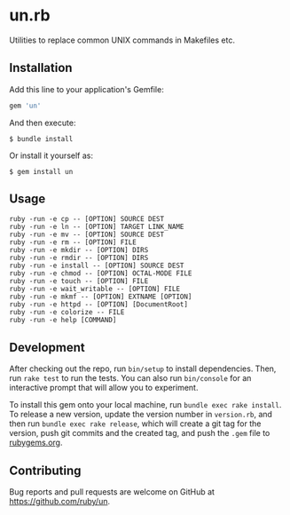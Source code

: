 # un.rb

Utilities to replace common UNIX commands in Makefiles etc.

## Installation

Add this line to your application's Gemfile:

```ruby
gem 'un'
```

And then execute:

    $ bundle install

Or install it yourself as:

    $ gem install un

## Usage

```
ruby -run -e cp -- [OPTION] SOURCE DEST
ruby -run -e ln -- [OPTION] TARGET LINK_NAME
ruby -run -e mv -- [OPTION] SOURCE DEST
ruby -run -e rm -- [OPTION] FILE
ruby -run -e mkdir -- [OPTION] DIRS
ruby -run -e rmdir -- [OPTION] DIRS
ruby -run -e install -- [OPTION] SOURCE DEST
ruby -run -e chmod -- [OPTION] OCTAL-MODE FILE
ruby -run -e touch -- [OPTION] FILE
ruby -run -e wait_writable -- [OPTION] FILE
ruby -run -e mkmf -- [OPTION] EXTNAME [OPTION]
ruby -run -e httpd -- [OPTION] [DocumentRoot]
ruby -run -e colorize -- FILE
ruby -run -e help [COMMAND]
```

## Development

After checking out the repo, run `bin/setup` to install dependencies. Then, run `rake test` to run the tests. You can also run `bin/console` for an interactive prompt that will allow you to experiment.

To install this gem onto your local machine, run `bundle exec rake install`. To release a new version, update the version number in `version.rb`, and then run `bundle exec rake release`, which will create a git tag for the version, push git commits and the created tag, and push the `.gem` file to [rubygems.org](https://rubygems.org).

## Contributing

Bug reports and pull requests are welcome on GitHub at https://github.com/ruby/un.

